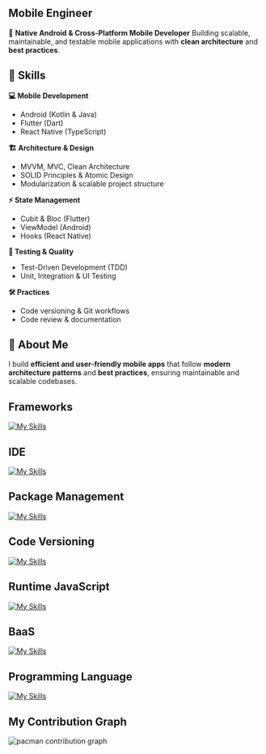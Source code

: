 ## Mobile Engineer

🚀 **Native Android & Cross-Platform Mobile Developer**
Building scalable, maintainable, and testable mobile applications with **clean architecture** and **best practices**.

## 🔹 Skills

**💻 Mobile Development**

* Android (Kotlin & Java)
* Flutter (Dart)
* React Native (TypeScript)

**🏗 Architecture & Design**

* MVVM, MVC, Clean Architecture
* SOLID Principles & Atomic Design
* Modularization & scalable project structure

**⚡ State Management**

* Cubit & Bloc (Flutter)
* ViewModel (Android)
* Hooks (React Native)

**🧪 Testing & Quality**

* Test-Driven Development (TDD)
* Unit, Integration & UI Testing

**🛠 Practices**

* Code versioning & Git workflows
* Code review & documentation

## 📂 About Me

I build **efficient and user-friendly mobile apps** that follow **modern architecture patterns** and **best practices**, ensuring maintainable and scalable codebases.



## Frameworks
[![My Skills](https://skillicons.dev/icons?i=react,flutter&perline=2)](https://skillicons.dev)

## IDE
[![My Skills](https://skillicons.dev/icons?i=androidstudio,idea,vscode&perline=3)](https://skillicons.dev)

## Package Management
[![My Skills](https://skillicons.dev/icons?i=gradle,npm,yarn&perline=3)](https://skillicons.dev)

## Code Versioning
[![My Skills](https://skillicons.dev/icons?i=gitlab,github,git,githubactions&perline=4)](https://skillicons.dev)

## Runtime JavaScript
[![My Skills](https://skillicons.dev/icons?i=nodejs&perline=1)](https://skillicons.dev)

## BaaS
[![My Skills](https://skillicons.dev/icons?i=firebase&perline=1)](https://skillicons.dev)

## Programming Language
[![My Skills](https://skillicons.dev/icons?i=js,ts,java,kotlin,dart,cpp,&perline=6)](https://skillicons.dev)

## My Contribution Graph

<picture>
    <source media="(prefers-color-scheme: dark)" srcset="https://raw.githubusercontent.com/[USERNAME]/[USERNAME]/output/pacman-contribution-graph-dark.svg">
    <source media="(prefers-color-scheme: light)" srcset="https://raw.githubusercontent.com/[USERNAME]/[USERNAME]/output/pacman-contribution-graph.svg">
    <img alt="pacman contribution graph" src="https://raw.githubusercontent.com/[USERNAME]/[USERNAME]/output/pacman-contribution-graph.svg">
</picture>
<!---
ClaudiaACGS/ClaudiaACGS is a ✨ special ✨ repository because its `README.md` (this file) appears on your GitHub profile.
You can click the Preview link to take a look at your changes.

< 👋 Hi, I’m @ClaudiaACGS
- 👀 I’m interested in ...
- 🌱 I’m currently learning ...
- 💞️ I’m looking to collaborate on ...
- 📫 How to reach me ...

Link dos Badges
https://dev.to/envoy_/150-badges-for-github-pnk
--->

